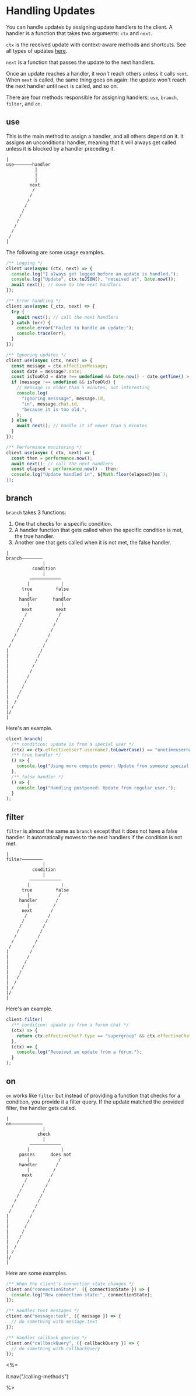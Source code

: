 # Handling Updates

You can handle updates by assigning update handlers to the client.
A handler is a function that takes two arguments: `ctx` and `next`.

`ctx` is the received update with context-aware methods and shortcuts.
See all types of updates [here](/types/Update).

`next` is a function that passes the update to the next handlers.

Once an update reaches a handler, it _won't_ reach others unless it calls `next`.
When `next` is called, the same thing goes on again: the update won't reach the next handler until `next` is called, and so on.

There are four methods responsible for assigning handlers: `use`, `branch`, `filter`, and `on`.

## use

This is the main method to assign a handler, and all others depend on it.
It assigns an unconditional&nbsp;handler, meaning that it will always get called unless it is blocked by a handler preceding it.

```asciiart
|
use———————handler
           |
           |
           |
         next
          /
         /
        /
       /
      /
     /
    /
   /
  /
 /
|
```

The following are some usage examples.

```ts
/** Logging */
client.use(async (ctx, next) => {
  console.log("I always get logged before an update is handled.");
  console.log("Update", ctx.toJSON(), "received at", Date.now());
  await next(); // move to the next handlers
});

/** Error handling */
client.use(async (_ctx, next) => {
  try {
    await next(); // call the next handlers
  } catch (err) {
    console.error("Failed to handle an update:");
    console.trace(err);
  }
});

/** Ignoring updates */
client.use(async (ctx, next) => {
  const message = ctx.effectiveMessage;
  const date = message?.date;
  const isTooOld = date !== undefined && Date.now() - date.getTime() > 5 * 60 * 1_000;
  if (message !== undefined && isTooOld) {
    // message is older than 5 minutes, not interesting
    console.log(
      "Ignoring messsage", message.id,
      "in", message.chat.id,
      "because it is too old.",
    );
  } else {
    await next(); // handle it if newer than 5 minutes
  }
});

/** Performance monitoring */
client.use(async (_ctx, next) => {
  const then = performance.now();
  await next(); // call the next handlers
  const elapsed = performance.now() - then;
  console.log("Update handled in", ${Math.floor(elapsed)}ms`);
});
```

## branch

`branch` takes 3 functions:

1. One that checks for a specific condition.
2. A handler function that gets called when the specific condition is met, the true handler.
3. Another one that gets called when it is not met, the false handler.

```asciiart
|
branch————————
              |
          condition
              |
         ————————————
        |            |
      true         false
        |            |
     handler      handler
        |            |
      next         next
       /            /
      /            /
     /            /
    /            /
   /            /
  /            /
 /            /
|            /
|           /
|          /
|         /
|        /
|       /
|      /
|     /
|    /
|   /
|  /
| /
|/
|
```

Here's an example.

```ts
client.branch(
  /** condition: update is from a special user */
  (ctx) => ctx.effectiveUser?.username?.toLowerCase() == "onetimeusername",
  /** true handler */
  () => {
    console.log("Using more compute power: Update from someone special.");
  },
  /** false handler */
  () => {
    console.log("Handling postponed: Update from regular user.");
  }
);
```

## filter

`filter` is almost the same as `branch` except that it does not have a false handler.
It automatically moves to the next handlers if the condition is not met.

```asciiart
|
filter————————
              |
          condition
              |
         ————————————
        |            |
      true         false
        |           /
     handler       /
        |         /
      next       /
       /        /
      /        /
     /        /
    /        /
   /        /
  /        /
 /        /
|        /
|       /
|      /
|     /
|    /
|   /
|  /
| /
|/
|
```

Here's an example.

```ts
client.filter(
  /** condition: update is from a forum chat */
  (ctx) => {
    return ctx.effectiveChat?.type == "supergroup" && ctx.effectiveChat.isForum;
  },
  (ctx) => {
    console.log("Received an update from a forum.");
  }
);
```

## on

`on` works like `filter` but instead of providing a function that checks for a condition, you provide it a filter query.
If the update matched the provided filter, the handler gets called.

```asciiart
|
on————————————
              |
            check
              |
         ————————————
        |            |
     passes      does not
        |           /
     handler       /
        |         /
      next       /
       /        /
      /        /
     /        /
    /        /
   /        /
  /        /
 /        /
|        /
|       /
|      /
|     /
|    /
|   /
|  /
| /
|/
|
```

Here are some examples.

```ts
/** When the client's connection state changes */
client.on("connectionState", ({ connectionState }) => {
  console.log("New connection state:", connectionState);
});

/** Handles text messages */
client.on("message:text", ({ message }) => {
  // do something with message.text
});

/** Handles callback queries */
client.on("callbackQuery", ({ callbackQuery }) => {
  // do something with callbackQuery
});
```

<%=

it.nav("/calling-methods")

%>
